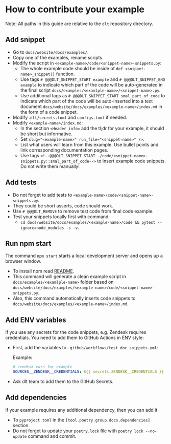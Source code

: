 # How to contribute your example

Note: All paths in this guide are relative to the `dlt` repository directory.

## Add snippet

- Go to `docs/website/docs/examples/`.
- Copy one of the examples, rename scripts.
- Modify the script in `<example-name>/code/<snippet-name>-snippets.py`:
    - The whole example code should be inside of `def <snippet-name>_snippet()` function.
    - Use tags `# @@@DLT_SNIPPET_START example` and `# @@@DLT_SNIPPET_END example` to indicate which part of the code will be auto-generated in the final script `docs/examples/<examlple-name>/<snippet-name>.py`.
    - Use additional tags as `# @@@DLT_SNIPPET_START smal_part_of_code` to indicate which part of the code will be auto-inserted into a text document `docs/website/docs/examples/<example-name>/index.md` in the form of a code snippet.
- Modify .`dlt/secrets.toml` and `configs.toml` if needed.
- Modify `<example-name>/index.md`:
    - In the section `<Header info=` add the tl;dr for your example, it should be short but informative.
    - Set `slug="<example-name>" run_file="<snippet-name>" />`.
    - List what users will learn from this example. Use bullet points and link corresponding documentation pages.
    - Use tags `<!--@@@DLT_SNIPPET_START ./code/<snippet-name>-snippets.py::smal_part_of_code-->` to insert example code snippets. Do not write them manually!

## Add tests

- Do not forget to add tests to `<example-name>/code/<snippet-name>-snippets.py`.
- They could be short asserts, code should work.
- Use `# @@@DLT_REMOVE` to remove test code from final code example.
- Test your snippets locally first with command:
    - `cd docs/website/docs/examples/<example-name>/code && pytest --ignore=node_modules -s -v`.

## Run npm start

The command `npm start`  starts a local development server and opens up a browser window.

- To install npm read [README](../website/README.md).
- This command will generate a clean example script in `docs/examples/<examlple-name>` folder based on `docs/website/docs/examples/<example-name>/code/<snippet-name>-snippets.py`.
- Also, this command automatically inserts code snippets to `docs/website/docs/examples/<example-name>/index.md`.

## Add ENV variables

If you use any secrets for the code snippets, e.g. Zendesk requires credentials. You need to add them to GitHub Actions in ENV style:

- First, add the variables to `.github/workflows/test_doc_snippets.yml`:

    Example:

    ```yaml
    # zendesk vars for example
    SOURCES__ZENDESK__CREDENTIALS: ${{ secrets.ZENDESK__CREDENTIALS }}
    ```

- Ask dlt team to add them to the GitHub Secrets.

## Add dependencies

If your example requires any additional dependency, then you can add it

- To  `pyproject.toml` in the `[tool.poetry.group.docs.dependencies]` section.
- Do not forget to update your `poetry.lock` file with `poetry lock --no-update` command and commit.